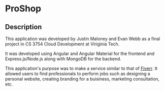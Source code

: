 # ProShop
## Description
This application was developed by Justin Maloney and Evan Webb as a final project in CS 3754 Cloud Development at Viriginia Tech.</br>

It was developed using Angular and Angular Material for the frontend and Express.js/Node.js along with MongoDB for the backend.</br>

This application's purpose was to make a service similar to that of [Fiverr](https://www.fiverr.com/). It allowed users to find professionals to perform jobs
such as designing a personal website, creating branding for a buisiness, marketing consultation, etc.
